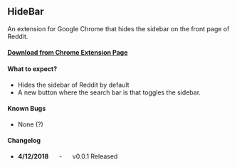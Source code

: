## HideBar

An extension for Google Chrome that hides the sidebar on the front page of Reddit.

#### [Download from Chrome Extension Page](#)

#### What to expect?
* Hides the sidebar of Reddit by default
* A new button where the search bar is that toggles the sidebar.

#### Known Bugs
* None (?)


#### Changelog
* __4/12/2018__ &nbsp;&nbsp;&nbsp;&nbsp; - &nbsp;&nbsp;&nbsp;&nbsp; v0.0.1 Released